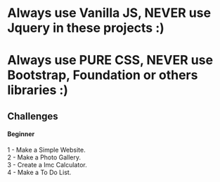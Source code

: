 # Always use Vanilla JS, NEVER use Jquery in these projects :)
# Always use PURE CSS, NEVER use Bootstrap, Foundation or others libraries :)

## Challenges

#### Beginner
1 - Make a Simple Website. <br>
2 - Make a Photo Gallery. <br>
3 - Create a Imc Calculator. <br>
4 - Make a To Do List. <br>

